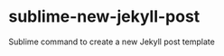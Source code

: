 sublime-new-jekyll-post
=======================

Sublime command to create a new Jekyll post template

